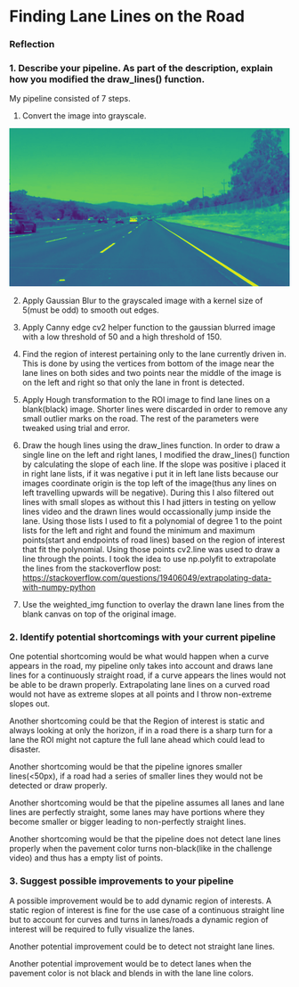 # **Finding Lane Lines on the Road** 

### Reflection

### 1. Describe your pipeline. As part of the description, explain how you modified the draw_lines() function.

My pipeline consisted of 7 steps.

1. Convert the image into grayscale.

![image1](./test_images_output/gray_img.jpg "Grayscale")

2. Apply Gaussian Blur to the grayscaled image with a kernel size of 5(must be odd) to smooth out edges.

[image2]: ./test_images_output/blur_img.jpg "Gaussian"

3. Apply Canny edge cv2 helper function to the gaussian blurred image with a low threshold of 50 and a high threshold of 150.

[image3]: ./test_images_output/edges_img.jpg "Canny"

4. Find the region of interest pertaining only to the lane currently driven in.  This is done by using the vertices from bottom of the image near the lane lines on both sides and two points near the middle of the image is on the left and right so that only the lane in front is detected.

[image4]: ./test_images_output/ROI_img.jpg "ROI"

5.  Apply Hough transformation to the ROI image to find lane lines on a blank(black) image.  Shorter lines were discarded in order to remove any small outlier marks on the road.  The rest of the parameters were tweaked using trial and error.


6.  Draw the hough lines using the draw_lines function.  In order to draw a single line on the left and right lanes, I modified the draw_lines() function by calculating the slope of each line.  If the slope was positive i placed it in right lane lists, if it was negative i put it in left lane lists because our images coordinate origin is the top left of the image(thus any lines on left travelling upwards will be negative).  During this I also filtered out lines with small slopes as without this I had jitters in testing on yellow lines video and the drawn lines would occassionally jump inside the lane.  Using those lists I used to fit a polynomial of degree 1 to the point lists for the left and right and found the minimum and maximum points(start and endpoints of road lines) based on the region of interest that fit the polynomial.  Using those points cv2.line was used to draw a line through the points.  I took the idea to use np.polyfit to extrapolate the lines from the stackoverflow post: https://stackoverflow.com/questions/19406049/extrapolating-data-with-numpy-python

[image5]: ./test_images_output/hough_img.jpg "hough"

7. Use the weighted_img function to overlay the drawn lane lines from the blank canvas on top of the original image.

[image6]: ./test_images_output/overlay_img.jpg "overlay"

### 2. Identify potential shortcomings with your current pipeline


One potential shortcoming would be what would happen when a curve appears in the road, my pipeline only takes into account and draws lane lines for a continuously straight road, if a curve appears the lines would not be able to be drawn properly.  Extrapolating lane lines on a curved road would not have as extreme slopes at all points  and I throw non-extreme slopes out.

Another shortcoming could be that the Region of interest is static and always looking at only the horizon, if in a road there is a sharp turn for a lane the ROI might not capture the full lane ahead which could lead to disaster.

Another shortcoming would be that the pipeline ignores smaller lines(<50px), if a road had a series of smaller lines they would not be detected or draw properly.

Another shortcoming would be that the pipeline assumes all lanes and lane lines are perfectly straight, some lanes may have portions where they become smaller or bigger leading to non-perfectly straight lines.

Another shortcoming would be that the pipeline does not detect lane lines properly when the pavement color turns non-black(like in the challenge video) and thus has a empty list of points.


### 3. Suggest possible improvements to your pipeline

A possible improvement would be to add dynamic region of interests.  A static region of interest is fine for the use case of a continuous straight line but to account for curves and turns in lanes/roads a dynamic region of interest will be required to fully visualize the lanes.

Another potential improvement could be to detect not straight lane lines.

Another potential improvement would be to detect lanes when the pavement color is not black and blends in with the lane line colors.



